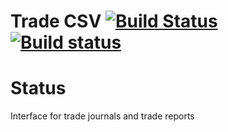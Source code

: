 # Trade CSV [![Build Status](https://travis-ci.com/ieternalleo/trade_csv.svg?branch=master)](https://travis-ci.com/ieternalleo/trade_csv) [![Build status](https://ci.appveyor.com/api/projects/status/xopicb505v8j7ae4?svg=true)](https://ci.appveyor.com/project/ieternalleo/trade-csv)

# Status



Interface for trade journals and trade reports
